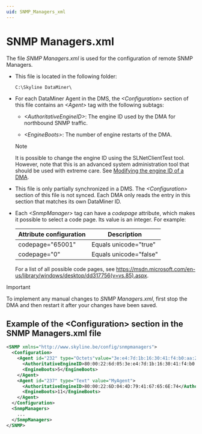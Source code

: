 ```yaml
---
uid: SNMP_Managers_xml
---
```


# SNMP Managers.xml

The file *SNMP Managers.xml* is used for the configuration of remote SNMP Managers.

- This file is located in the following folder:

  `C:\Skyline DataMiner\`

- For each DataMiner Agent in the DMS, the *\<Configuration>* section of this file contains an *\<Agent>* tag with the following subtags:

  - *\<AuthoritativeEngineID>*: The engine ID used by the DMA for northbound SNMP traffic.

  - *\<EngineBoots>*: The number of engine restarts of the DMA.

  > [!NOTE]
  > It is possible to change the engine ID using the SLNetClientTest tool. However, note that this is an advanced system administration tool that should be used with extreme care. See [Modifying the engine ID of a DMA](xref:SLNetClientTest_modifying_engine_id).

- This file is only partially synchronized in a DMS. The *\<Configuration>* section of this file is not synced. Each DMA only reads the entry in this section that matches its own DataMiner ID.

- Each *\<SnmpManager>* tag can have a *codepage* attribute, which makes it possible to select a code page. Its value is an integer. For example:

  | Attribute configuration | Description            |
  |---------------------------|------------------------|
  | codepage="65001"          | Equals unicode="true"  |
  | codepage="0"              | Equals unicode="false" |

  For a list of all possible code pages, see <https://msdn.microsoft.com/en-us/library/windows/desktop/dd317756(v=vs.85).aspx>.

> [!IMPORTANT]
> To implement any manual changes to *SNMP Managers.xml*, first stop the DMA and then restart it after your changes have been saved.

## Example of the \<Configuration> section in the SNMP Managers.xml file

```xml
<SNMP xmlns="http://www.skyline.be/config/snmpmanagers">
  <Configuration>
    <Agent id="232" type="Octets"value="3e:e4:7d:1b:16:30:41:f4:b0:aa:2a:13:30:85:b8:75">
      <AuthoritativeEngineID>80:00:22:6d:05:3e:e4:7d:1b:16:30:41:f4:b0:aa:2a:13:30:85:b8:75</AuthoritativeEngineID>
      <EngineBoots>5</EngineBoots>
    </Agent>
    <Agent id="237" type="Text" value="MyAgent">
      <AuthoritativeEngineID>80:00:22:6D:04:4D:79:41:67:65:6E:74</AuthoritativeEngineID>
      <EngineBoots>11</EngineBoots>
    </Agent>
  </Configuration>
  <SnmpManagers>
    ...
  </SnmpManagers>
</SNMP>
```
